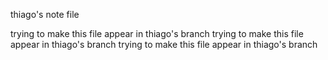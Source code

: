 thiago's note file

trying to make this file appear in thiago's branch
trying to make this file appear in thiago's branch
trying to make this file appear in thiago's branch
